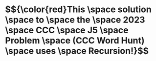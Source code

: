 <h1>
$${\color{red}This \space solution \space to \space the \space 2023 \space CCC \space J5 \space Problem \space (CCC Word Hunt)  
  \space uses \space Recursion!}$$
</h1>
